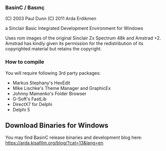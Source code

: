### BasinC / Basınç

(C) 2003 Paul Dunn 
(C) 2011 Arda Erdikmen

a Sinclair Basic Integrated Development Environment for Windows

Uses rom images of the original Sinclair Zx Spectrum 48k and Amstrad +2. Amstrad has kindly given its permission for the redistribution of its copyrighted material but retains the copyright.

### How to compile

You will require following 3rd party packages:
- Markus Stephany's HexEdit
- Mike Lischke's Theme Manager and GraphicEx
- Johnny Mamenko's Folder Browser
- G-Soft's FastLib
- DirectX7 for Delphi
- Delphi 5

## Download Binaries for Windows

You may find BasinC release binaries and development blog here:
https://arda.kisafilm.org/blog/?cat=13&lang=en
